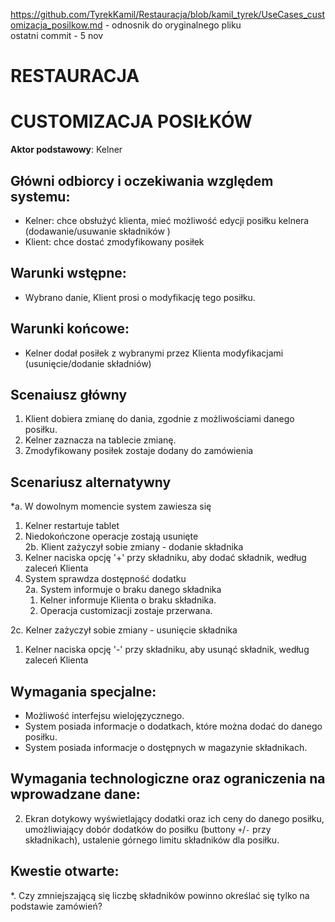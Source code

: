 https://github.com/TyrekKamil/Restauracja/blob/kamil_tyrek/UseCases_customizacja_posilkow.md - odnosnik do oryginalnego pliku  
ostatni commit - 5 nov    
# RESTAURACJA  
# CUSTOMIZACJA POSIŁKÓW 
**Aktor podstawowy**: Kelner  
  
## Główni odbiorcy i oczekiwania względem systemu:  
  
* Kelner: chce obsłużyć klienta, mieć możliwość edycji posiłku kelnera (dodawanie/usuwanie składników )
* Klient: chce dostać zmodyfikowany posiłek

## Warunki wstępne:  
* Wybrano danie, Klient prosi o modyfikację tego posiłku.
## Warunki końcowe: 
* Kelner dodał posiłek z wybranymi przez Klienta modyfikacjami (usunięcie/dodanie składniów)
  
## Scenaiusz główny  
  
1. Klient dobiera zmianę do dania, zgodnie z możliwościami danego posiłku. 
2. Kelner zaznacza na tablecie zmianę.
3. Zmodyfikowany posiłek zostaje dodany do zamówienia 
  
## Scenariusz alternatywny  
*a. W dowolnym momencie system zawiesza się  
  1. Kelner restartuje tablet  
  2. Niedokończone operacje zostają usunięte    
2b. Klient zażyczył sobie zmiany - dodanie składnika   
  1. Kelner naciska opcję '+' przy składniku, aby dodać składnik, według zaleceń Klienta   
  2. System sprawdza dostępność dodatku  
    2a. System informuje o braku danego składnika  
      1. Kelner informuje Klienta o braku składnika.  
      2. Operacja customizacji zostaje przerwana.    
 
2c. Kelner zażyczył sobie zmiany - usunięcie składnika  
  1. Kelner naciska opcję '-' przy składniku, aby usunąć składnik, według zaleceń Klienta    
## Wymagania specjalne:   
  

* Możliwość interfejsu wielojęzycznego.    
* System posiada informacje o dodatkach, które można dodać do danego posiłku.    
* System posiada informacje o dostępnych w magazynie składnikach.


## Wymagania technologiczne oraz ograniczenia na wprowadzane dane:
2. Ekran dotykowy wyświetlający dodatki oraz ich ceny do danego posiłku, umożliwiający dobór dodatków do posiłku (buttony  `+`/`-` przy składnikach), ustalenie górnego limitu składników dla posiłku.

  
## Kwestie otwarte:  
  
*. Czy zmniejszającą się liczbę składników powinno określać się tylko na podstawie zamówień?


  
